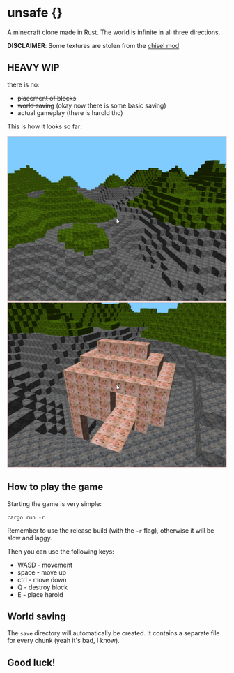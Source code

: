 # unsafe {}

A minecraft clone made in Rust. The world is infinite in all three directions.

**DISCLAIMER**: Some textures are stolen from the [chisel mod](https://github.com/Chisel-Team/Chisel)

## HEAVY WIP

there is no:

 * ~~placement of blocks~~
 * ~~world saving~~ (okay now there is some basic saving)
 * actual gameplay (there is harold tho)

This is how it looks so far:

![](1652199707609219709.png)
![](1653807693120024417.png)

## How to play the game

Starting the game is very simple:

```
cargo run -r
```

Remember to use the release build (with the `-r` flag), otherwise it will be slow and laggy.

Then you can use the following keys:

 * WASD - movement
 * space - move up
 * ctrl - move down
 * Q - destroy block
 * E - place harold

## World saving

The `save` directory will automatically be created. It contains a separate file
for every chunk (yeah it's bad, I know).

## Good luck!
